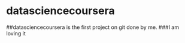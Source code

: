 datasciencecoursera
===================

##datasciencecoursera is the first project on git done by me.
###I am loving it
